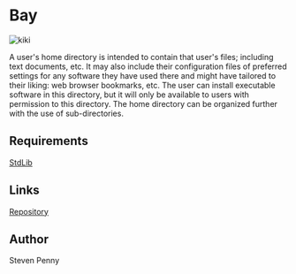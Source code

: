 Bay
============
![kiki][xr]

A user's home directory is intended to contain that user's files; including
text documents, etc. It may also include their configuration files of
preferred settings for any software they have used there and might have
tailored to their liking: web browser bookmarks, etc. The user can install
executable software in this directory, but it will only be available to users
with permission to this directory. The home directory can be organized further
with the use of sub-directories.

Requirements
------------
[StdLib][ya]

Links
----------------
[Repository][zu]

Author
------------
Steven Penny

[protocol is needed for image to render]::
[xr]:https://raw.githubusercontent.com/svnpenn/bay/master/bay.jpg
[ya]:https://github.com/svnpenn/stdlib
[zu]:https://github.com/svnpenn/bay
